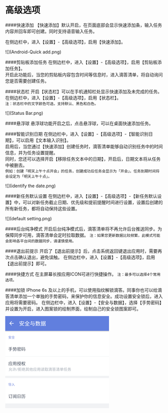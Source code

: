 # 高级选项

####快速添加
【快速添加】默认开启，在页面底部会显示快速添加条，输入任务内容并回车即可创建。同时支持语音输入任务。

在侧边栏中，进入【设置】-【高级选项】，启用【快速添加】。

![](Android-Quick add.png)

####剪贴板添加任务
在侧边栏中，进入【设置】-【高级选项】，启用【剪贴板添加任务】。
<br>开启此功能后，当您的剪贴板内容包含时间等信息时，进入滴答清单，将自动询问您是否需要创建任务。

####状态栏
开启【状态栏】可以在手机通知栏处显示快速添加及未完成的任务。
<br>在侧边栏中，进入【设置】-【高级选项】，启用【状态栏】。
<br>`注：状态栏中的文字颜色可选，支持默认、黑色和白色。`

![](Status Bar.png)

####悬浮球
悬浮球功能开启之后，点击悬浮球，可以在桌面快速添加任务。

####智能识别日期
在侧边栏中，进入【设置】-【高级选项】-【智能识别日期】，可以启用【文本输入识别】。
<br>启用后，当您通过【快速添加】创建任务时，滴答清单能够自动识别任务中的时间信息，并为任务设置提醒。
<br>同时，您还可以选择开启【移除任务文本中的日期】，开启后，日期文本将从任务中被删去。
<br>`例如：创建「明天上午十点开会」的任务，创建成功后任务会显示为「开会」，任务到期时间将会设定为「明天上午十点」。`

![](identify the date.png)

####新任务默认设置
在侧边栏中，进入【设置】-【高级选项】-【新任务默认设置】中，可以对新任务截止日期、优先级和提前提醒时间进行设置，设置后创建的所有新任务，都将自动保持这些设置。

![](default setting.png)

####后台纯净模式
开启后台纯净模式后，滴答清单将不再允许后台推送同步。为保障同步可用，滴答清单会定时拉取数据。
`注：如果您更新数据比较频繁，此模式可能会影响各平台间的数据同步，请谨慎使用。`

####退出前提示
开启了【退出前提示】后，点击系统返回键退出应用时，需要再次点击确认退出，避免误触。
在侧边栏中，进入【设置】-【高级选项】，启用【退出前提示】即可。

####快捷方式
在主屏幕长按应用ICON可进行快捷操作。
`注：最多可以选择4个常用选项。`

####加锁
IPhone 6s 及以上的手机，可以使用指纹解锁滴答。同事你也可以给滴答清单添加一个单独的手势密码，来保护你的信息安全。成功设置安全锁后，进入应用将需要密码。
在侧边栏中，进入【设置】-【安全与数据】，选择【手势密码】并设置为开启，进入图案锁的绘制界面，绘制自己的安全锁图案即可。

![](Safe.png)

